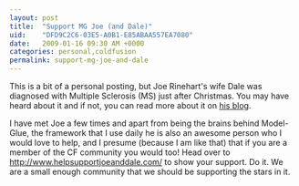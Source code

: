 ```yaml
---
layout: post
title:  "Support MG Joe (and Dale)"
uid:	"DFD9C2C6-03E5-A0B1-E85ABAA557EA7080"
date:   2009-01-16 09:30 AM +0000
categories: personal,coldfusion
permalink: support-mg-joe-and-dale
---
```

This is a bit of a personal posting, but Joe Rinehart's wife Dale was diagnosed with Multiple Sclerosis (MS) just after Christmas. You may have heard about it and if not, you can read more about it on <a href="http://firemoss.com/post.cfm/my-wife-dale-rinehart-has-ms-and-a-great-attitude" title="My wife, Dale Rinehart, has MS (and a great attitude!) | Joe Rinehart on ColdFusion, Flex, and Java">his blog</a>.

<p>
I have met Joe a few times and apart from being the brains behind Model-Glue, the framework that I use daily he is also an awesome person who I would love to help, and I presume (because I am like that) that if you are a member of the CF community you would too! Head over to <a href="http://www.helpsupportjoeanddale.com/" title="Dale Rinehart Donations">http://www.helpsupportjoeanddale.com/</a> to show your support. Do it. We are a small enough community that we should be supporting the stars in it.

<p>